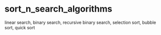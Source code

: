 # sort_n_search_algorithms
linear search, binary search, recursive binary search, selection sort, bubble sort, quick sort
